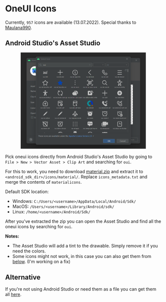# OneUI Icons

Currently, `957` icons are available (13.07.2022). Special thanks to [Maulana990](https://github.com/Maulana990).

## Android Studio's Asset Studio

<p align="center">
  <img src="readme-res/asset_studio.png" width="80%"/>
</p>

Pick oneui icons directly from Android Studio's Asset Studio by going to `File > New > Vector Asset > Clip Art` and searching for `oui`.

For this to work, you need to download [material.zip](material.zip) and extract it to `<android_sdk_dir>/icons/material/`. Replace `icons_metadata.txt` and merge the contents of `materialicons`.

Default SDK location:
- Windows: `C:/Users/<username>/AppData/Local/Android/Sdk/`
- MacOS: `/Users/<username>/Library/Android/sdk/`
- Linux: `/home/<username>/Android/Sdk/`

After you've extracted the zip you can open the Asset Studio and find all the oneui icons by searching for `oui`.

**Notes:**
- The Asset Studio will add a tint to the drawable. Simply remove it if you need the colors.
- Some icons might not work, in this case you can also get them from [below](#alternative). (I'm working on a fix)

## Alternative
If you're not using Android Studio or need them as a file you can get them all [here](drawables).